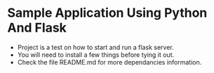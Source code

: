 # Sample Application Using Python And Flask

- Project is a test on how to start and run a flask server.
- You will need to install a few things before tying it out.
- Check the file README.md for more dependancies information.